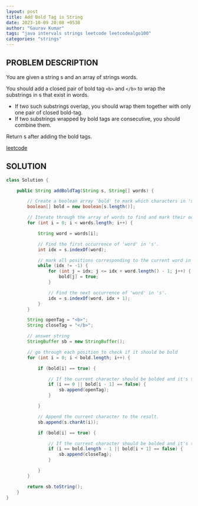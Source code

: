 ```yaml
---
layout: post
title: Add Bold Tag in String
date: 2023-10-09 20:08 +0530
author: "Gaurav Kumar"
tags: "java intervals strings leetcode leetcodealgo100"
categories: "strings"
---
```


## PROBLEM DESCRIPTION

You are given a string s and an array of strings words.

You should add a closed pair of bold tag `<b>` and `</b>` to wrap the substrings in s that exist in words.

- If two such substrings overlap, you should wrap them together with only one pair of closed bold-tag.
- If two substrings wrapped by bold tags are consecutive, you should combine them.

Return s after adding the bold tags.

[leetcode](https://leetcode.com/problems/missing-ranges/)

## SOLUTION

```java
class Solution {

    public String addBoldTag(String s, String[] words) {

        // Create a boolean array 'bold' to mark which characters in 's' should be bolded.
        boolean[] bold = new boolean[s.length()];

        // Iterate through the array of words to find and mark their occurrences in 's'.
        for (int i = 0; i < words.length; i++) {

            String word = words[i];

            // Find the first occurrence of 'word' in 's'.
            int idx = s.indexOf(word);

            // mark all positions corresponding to the current word in string s as bold
            while (idx != -1) {
                for (int j = idx; j <= idx + word.length() - 1; j++) {
                    bold[j] = true;
                }

                // Find the next occurrence of 'word' in 's'.
                idx = s.indexOf(word, idx + 1);
            }
        }

        String openTag = "<b>";
        String closeTag = "</b>";

        // answer string
        StringBuffer sb = new StringBuffer();

        // go through each position to check if it should be bold
        for (int i = 0; i < bold.length; i++) {

            if (bold[i] == true) {

                // If the current character should be bolded and it's the start of a new bolded sequence.
                if (i == 0 || bold[i - 1] == false) {
                    sb.append(openTag);
                }

            }

            // Append the current character to the result.
            sb.append(s.charAt(i));

            if (bold[i] == true) {

                // If the current character should be bolded and it's the end of a bolded sequence.
                if (i == bold.length - 1 || bold[i + 1] == false) {
                    sb.append(closeTag);
                }

            }
        }

        return sb.toString();
    }
}
```
